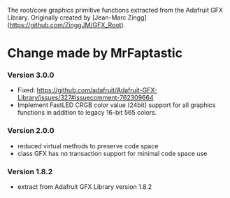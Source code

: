 The root/core graphics primitive functions extracted from the Adafruit GFX Library. Originally created by [Jean-Marc Zingg] (https://github.com/ZinggJM/GFX_Root).

# Change made by MrFaptastic
### Version 3.0.0
* Fixed: https://github.com/adafruit/Adafruit-GFX-Library/issues/327#issuecomment-762309664
* Implement FastLED CRGB color value (24bit) support for all graphics functions in addition to legacy 16-bit 565 colors.

### Version 2.0.0
- reduced virtual methods to preserve code space
- class GFX has no transaction support for minimal code space use
### Version 1.8.2
- extract from Adafruit GFX Library version 1.8.2
